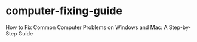 # computer-fixing-guide
How to Fix Common Computer Problems on Windows and Mac: A Step-by-Step Guide

